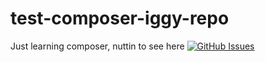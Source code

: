 # test-composer-iggy-repo

Just learning composer, nuttin to see here
[![GitHub Issues](https://img.shields.io/github/issues/paul7337/test-composer-iggy-repo.svg)](https://github.com/paul7337/paul7337/test-composer-iggy-repo)
